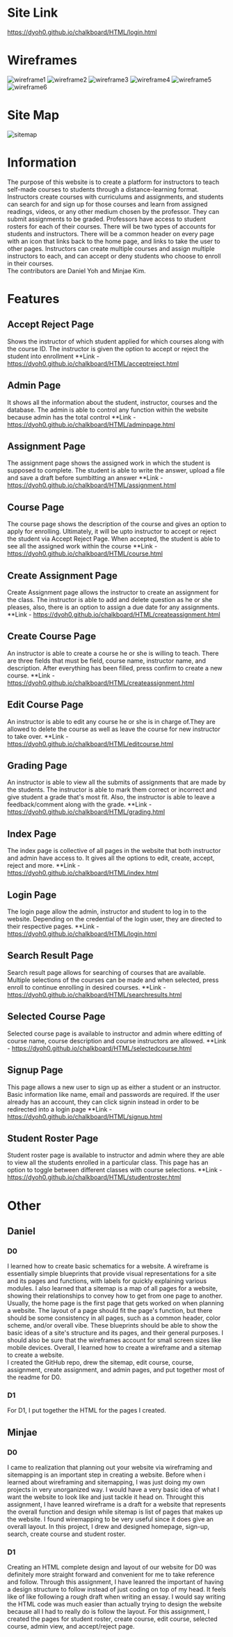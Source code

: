 # Site Link
https://dyoh0.github.io/chalkboard/HTML/login.html

# Wireframes
![wireframe1](https://github.com/Dyoh0/chalkboard/blob/main/designs/wireframes1.png?raw=true)
![wireframe2](https://github.com/Dyoh0/chalkboard/blob/main/designs/wireframes2.png?raw=true)
![wireframe3](https://github.com/Dyoh0/chalkboard/blob/main/designs/wireframes3.png?raw=true)
![wireframe4](https://github.com/Dyoh0/chalkboard/blob/main/designs/wireframes4.png?raw=true)
![wireframe5](https://github.com/Dyoh0/chalkboard/blob/main/designs/wireframes5.png?raw=true)
![wireframe6](https://github.com/Dyoh0/chalkboard/blob/main/designs/wireframes6.png?raw=true)

# Site Map
![sitemap](https://github.com/Dyoh0/chalkboard/blob/main/designs/sitemap.png?raw=true)

# Information
The purpose of this website is to create a platform for instructors to teach self-made courses to students through a distance-learning format.  Instructors create courses with curriculums and assignments, and students can search for and sign up for those courses and learn from assigned readings, videos, or any other medium chosen by the professor.  They can submit assignments to be graded.  Professors have access to student rosters for each of their courses.
There will be two types of accounts for students and instructors.  There will be a common header on every page with an icon that links back to the home page, and links to take the user to other pages.  Instructors can create multiple courses and assign multiple instructors to each, and can accept or deny students who choose to enroll in their courses.  
The contributors are Daniel Yoh and Minjae Kim.

# Features

## Accept Reject Page
Shows the instructor of which student applied for which courses along with the course ID. The instructor is given the option to accept or reject the student into enrollment
**Link - https://dyoh0.github.io/chalkboard/HTML/acceptreject.html


## Admin Page
It shows all the information about the student, instructor, courses and the database. The admin is able to control any function within the website because admin has the total control
**Link - https://dyoh0.github.io/chalkboard/HTML/adminpage.html


## Assignment Page
The assignment page shows the assigned work in which the student is supposed to complete. The student is able to write the answer, upload a file and save a draft before sumbitting an answer
**Link - https://dyoh0.github.io/chalkboard/HTML/assignment.html


## Course Page
The course page shows the description of the course and gives an option to apply for enrolling. Ultimately, it will be upto instructor to accept or reject the student via Accept Reject Page.
When accepted, the student is able to see all the assigned work within the course
**Link - https://dyoh0.github.io/chalkboard/HTML/course.html


## Create Assignment Page
Create Assignment page allows the instructor to create an assignment for the class. The instructor is able to add and delete question as he or she pleases, also, there is an option to assign a due date for any assignments.
**Link - https://dyoh0.github.io/chalkboard/HTML/createassignment.html


## Create Course Page
An instructor is able to create a course he or she is willing to teach. There are three fields that must be field, course name, instructor name, and description. After everything has been filled, press confirm to create a new course.
**Link - https://dyoh0.github.io/chalkboard/HTML/createassignment.html


## Edit Course Page
An instructor is able to edit any course he or she is in charge of.They are allowed to delete the course as well as leave the course for new instructor to take over.
**Link - https://dyoh0.github.io/chalkboard/HTML/editcourse.html


## Grading Page
An instructor is able to view all the submits of assignments that are made by the students. The instructor is able to mark them correct or incorrect and give student a grade that's most fit. Also, the instructor is able to leave a feedback/comment along with the grade.
**Link - https://dyoh0.github.io/chalkboard/HTML/grading.html


## Index Page
The index page is collective of all pages in the website that both instructor and admin have access to. It gives all the options to edit, create, accept, reject and more.
**Link - https://dyoh0.github.io/chalkboard/HTML/index.html


## Login Page
The login page allow the admin, instructor and student to log in to the website. Depending on the credential of the login user, they are directed to their respective pages.
**Link - https://dyoh0.github.io/chalkboard/HTML/login.html


## Search Result Page
Search result page allows for searching of courses that are available. Multiple selections of the courses can be made and when selected, press enroll to continue enrolling in desired courses.
**Link - https://dyoh0.github.io/chalkboard/HTML/searchresults.html


## Selected Course Page
Selected course page is available to instructor and admin where editting of course name, course description and course instructors are allowed.
**Link - https://dyoh0.github.io/chalkboard/HTML/selectedcourse.html


## Signup Page
This page allows a new user to sign up as either a student or an instructor. Basic information like name, email and passwords are required. If the user already has an account, they can click signin instead in order to be redirected into a login page
**Link - https://dyoh0.github.io/chalkboard/HTML/signup.html


## Student Roster Page
Student roster page is available to instructor and admin where they are able to view all the students enrolled in a particular class. This page has an option to toggle between different classes with course selections.
**Link - https://dyoh0.github.io/chalkboard/HTML/studentroster.html

# Other

## Daniel

### D0
I learned how to create basic schematics for a website.  A wireframe is essentially simple blueprints that provide visual representations for a site and its pages and functions, with labels for quickly explaining various modules.  I also learned that a sitemap is a map of all pages for a website, showing their relationships to convey how to get from one page to another.  Usually, the home page is the first page that gets worked on when planning a website.  The layout of a page should fit the page's function, but there should be some consistency in all pages, such as a common header, color scheme, and/or overall vibe.  These blueprints should be able to show the basic ideas of a site's structure and its pages, and their general purposes.  I should also be sure that the wireframes account for small screen sizes like mobile devices.  Overall, I learned how to create a wireframe and a sitemap to create a website.  
I created the GitHub repo, drew the sitemap, edit course, course, assignment, create assignment, and admin pages, and put together most of the readme for D0.

### D1
For D1, I put together the HTML for the pages I created.

## Minjae

### D0
I came to realization that planning out your website via wireframing and sitemapping is an important step in creating a website. Before when i learned about wireframing and sitemapping, I was just doing my own projects in very unorganized way. I would have a very basic idea of what I want the website to look like and just tackle it head on. Throught this assignment, I have leanred wireframe is a draft for a website that represents the overall function and design while sitemap is list of pages that makes up the website. I found wiremapping to be very useful since it does give an overall layout.
In this project, I drew and designed homepage, sign-up, search, create course and student roster.

### D1
Creating an HTML complete design and layout of our website for D0 was definitely more straight forward and convenient for me to take reference and follow. Through this assignment, I have leanred the important of having a design structure to follow instead of just coding on top of my head. It feels like of like following a rough draft
when writing an essay. I would say writing the HTML code was much easier than actually trying to design the website because all I had to really do is follow the layout.
For this assignment, I created the pages for student roster, create course, edit course, selected course, admin view, and accept/reject page.
